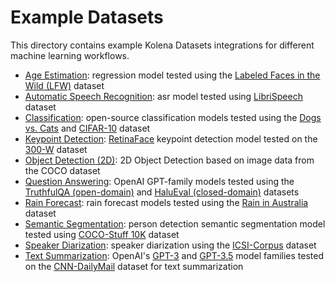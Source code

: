 # Example Datasets

This directory contains example Kolena Datasets integrations for different machine learning workflows.

- [Age Estimation](./age_estimation): regression model tested using the
  [Labeled Faces in the Wild (LFW)](http://vis-www.cs.umass.edu/lfw/) dataset
- [Automatic Speech Recognition](./automatic_speech_recognition): asr model tested using
  [LibriSpeech](https://www.openslr.org/12) dataset
- [Classification](./classification): open-source classification models tested using the
  [Dogs vs. Cats](https://www.kaggle.com/c/dogs-vs-cats) and
  [CIFAR-10](https://www.cs.toronto.edu/~kriz/cifar.html) dataset
- [Keypoint Detection](./keypoint_detection): [RetinaFace](https://github.com/serengil/retinaface) keypoint detection
  model tested on the [300-W](https://ibug.doc.ic.ac.uk/resources/300-W/) dataset
- [Object Detection (2D)](./object_detection_2d): 2D Object Detection based on image data from the COCO dataset
- [Question Answering](./question_answering): OpenAI GPT-family models tested using the
  [TruthfulQA (open-domain)](https://github.com/sylinrl/TruthfulQA) and
  [HaluEval (closed-domain)](https://github.com/RUCAIBox/HaluEval/tree/main/evaluation) datasets
- [Rain Forecast](./rain_forecast): rain forecast models tested using the
  [Rain in Australia](https://www.kaggle.com/datasets/jsphyg/weather-dataset-rattle-package) dataset
- [Semantic Segmentation](./semantic_segmentation): person detection semantic segmentation model tested using
  [COCO-Stuff 10K](https://github.com/nightrome/cocostuff10k) dataset
- [Speaker Diarization](./speaker_diarization): speaker diarization using the
  [ICSI-Corpus](https://groups.inf.ed.ac.uk/ami/icsi/) dataset
- [Text Summarization](./text_summarization): OpenAI's [GPT-3](https://platform.openai.com/docs/models/gpt-3) and
  [GPT-3.5](https://platform.openai.com/docs/models/gpt-3-5) model families tested on the
  [CNN-DailyMail](https://paperswithcode.com/dataset/cnn-daily-mail-1) dataset for text summarization
